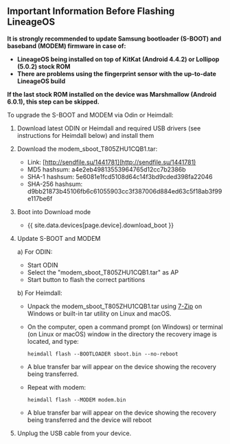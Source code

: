 ## Important Information Before Flashing LineageOS

**It is strongly recommended to update Samsung bootloader (S-BOOT) and baseband (MODEM) firmware in case of:**

   * **LineageOS being installed on top of KitKat (Android 4.4.2) or Lollipop (5.0.2) stock ROM**
   * **There are problems using the fingerprint sensor with the up-to-date LineageOS build**

**If the last stock ROM installed on the device was Marshmallow (Android 6.0.1), this step can be skipped.**

To upgrade the S-BOOT and MODEM via Odin or Heimdall:

1. Download latest ODIN or Heimdall and required USB drivers
   (see instructions for Heimdall below) and install them

2. Download the modem_sboot_T805ZHU1CQB1.tar:

   * Link:            [http://sendfile.su/1441781](http://sendfile.su/1441781)
   * MD5 hashsum:     a4e2eb49813553964765d12cc7b2386b
   * SHA-1 hashsum:   5e6081e1fcd5108d64c14f3bd9cded398fa22046
   * SHA-256 hashsum: d9bb21873b45106fb6c61055903cc3f387006d884ed63c5f18ab3f99e117be6f

3. Boot into Download mode

   * {{ site.data.devices[page.device].download_boot }}

4. Update S-BOOT and MODEM

   a) For ODIN:

     * Start ODIN
     * Select the "modem_sboot_T805ZHU1CQB1.tar" as AP
     * Start button to flash the correct partitions

   b) For Heimdall:

     * Unpack the modem_sboot_T805ZHU1CQB1.tar using [7-Zip](https://www.7-zip.org) on Windows or built-in tar utility on Linux and macOS.
     * On the computer, open a command prompt (on Windows) or terminal (on Linux or macOS) window in the directory the recovery image is located, and type: 
       ```
       heimdall flash --BOOTLOADER sboot.bin --no-reboot
       ```
     * A blue transfer bar will appear on the device showing the recovery being transferred.

     * Repeat with modem:
       ```
       heimdall flash --MODEM modem.bin
       ```
     * A blue transfer bar will appear on the device showing the recovery being transferred and the device will reboot

6. Unplug the USB cable from your device.
